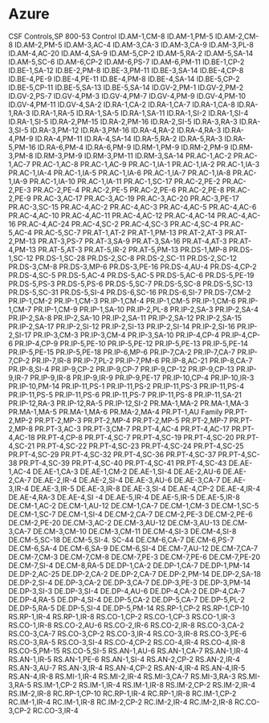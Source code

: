 # Azure


CSF Controls,SP 800-53 Control
ID.AM-1,CM-8
ID.AM-1,PM-5
ID.AM-2,CM-8
ID.AM-2,PM-5
ID.AM-3,AC-4
ID.AM-3,CA-3
ID.AM-3,CA-9
ID.AM-3,PL-8
ID.AM-4,AC-20
ID.AM-4,SA-9
ID.AM-5,CP-2
ID.AM-5,RA-2
ID.AM-5,SA-14
ID.AM-5,SC-6
ID.AM-6,CP-2
ID.AM-6,PS-7
ID.AM-6,PM-11
ID.BE-1,CP-2
ID.BE-1,SA-12
ID.BE-2,PM-8
ID.BE-3,PM-11
ID.BE-3,SA-14
ID.BE-4,CP-8
ID.BE-4,PE-9
ID.BE-4,PE-11
ID.BE-4,PM-8
ID.BE-4,SA-14
ID.BE-5,CP-2
ID.BE-5,CP-11
ID.BE-5,SA-13
ID.BE-5,SA-14
ID.GV-2,PM-1
ID.GV-2,PM-2
ID.GV-2,PS-7
ID.GV-4,PM-3
ID.GV-4,PM-7
ID.GV-4,PM-9
ID.GV-4,PM-10
ID.GV-4,PM-11
ID.GV-4,SA-2
ID.RA-1,CA-2
ID.RA-1,CA-7
ID.RA-1,CA-8
ID.RA-1,RA-3
ID.RA-1,RA-5
ID.RA-1,SA-5
ID.RA-1,SA-11
ID.RA-1,SI-2
ID.RA-1,SI-4
ID.RA-1,SI-5
ID.RA-2,PM-15
ID.RA-2,PM-16
ID.RA-2,SI-5
ID.RA-3,RA-3
ID.RA-3,SI-5
ID.RA-3,PM-12
ID.RA-3,PM-16
ID.RA-4,RA-2
ID.RA-4,RA-3
ID.RA-4,PM-9
ID.RA-4,PM-11
ID.RA-4,SA-14
ID.RA-5,RA-2
ID.RA-5,RA-3
ID.RA-5,PM-16
ID.RA-6,PM-4
ID.RA-6,PM-9
ID.RM-1,PM-9
ID.RM-2,PM-9
ID.RM-3,PM-8
ID.RM-3,PM-9
ID.RM-3,PM-11
ID.RM-3,SA-14
PR.AC-1,AC-2
PR.AC-1,AC-7
PR.AC-1,AC-8
PR.AC-1,AC-9
PR.AC-1,IA-1
PR.AC-1,IA-2
PR.AC-1,IA-3
PR.AC-1,IA-4
PR.AC-1,IA-5
PR.AC-1,IA-6
PR.AC-1,IA-7
PR.AC-1,IA-8
PR.AC-1,IA-9
PR.AC-1,IA-10
PR.AC-1,IA-11
PR.AC-1,SC-17
PR.AC-2,PE-2
PR.AC-2,PE-3
PR.AC-2,PE-4
PR.AC-2,PE-5
PR.AC-2,PE-6
PR.AC-2,PE-8
PR.AC-2,PE-9
PR.AC-3,AC‑17
PR.AC-3,AC-19
PR.AC-3,AC-20
PR.AC-3,PE-17
PR.AC-3,SC-15
PR.AC-4,AC-2
PR.AC-4,AC-3
PR.AC-4,AC-5
PR.AC-4,AC-6
PR.AC-4,AC-10
PR.AC-4,AC-11
PR.AC-4,AC-12
PR.AC-4,AC-14
PR.AC-4,AC-16
PR.AC-4,AC-24
PR.AC-4,SC-2
PR.AC-4,SC-3
PR.AC-4,SC-4
PR.AC-5,AC-4
PR.AC-5,SC-7
PR.AT-1,AT-2
PR.AT-1,PM-13
PR.AT-2,AT-3
PR.AT-2,PM-13
PR.AT-3,PS-7
PR.AT-3,SA-9
PR.AT-3,SA-16
PR.AT-4,AT-3
PR.AT-4,PM-13
PR.AT-5,AT-3
PR.AT-5,IR-2
PR.AT-5,PM-13
PR.DS-1,MP-8
PR.DS-1,SC-12
PR.DS-1,SC-28
PR.DS-2,SC-8
PR.DS-2,SC-11
PR.DS-2,SC-12
PR.DS-3,CM-8
PR.DS-3,MP-6
PR.DS-3,PE-16
PR.DS-4,AU-4
PR.DS-4,CP-2
PR.DS-4,SC-5
PR.DS-5,AC-4
PR.DS-5,AC-5
PR.DS-5,AC-6
PR.DS-5,PE-19
PR.DS-5,PS-3
PR.DS-5,PS-6
PR.DS-5,SC-7
PR.DS-5,SC-8
PR.DS-5,SC-13
PR.DS-5,SC-31
PR.DS-5,SI-4
PR.DS-6,SC-16
PR.DS-6,SI-7
PR.DS-7,CM-2
PR.IP-1,CM-2
PR.IP-1,CM-3
PR.IP-1,CM-4
PR.IP-1,CM-5
PR.IP-1,CM-6
PR.IP-1,CM-7
PR.IP-1,CM-9
PR.IP-1,SA-10
PR.IP-2,PL-8
PR.IP-2,SA-3
PR.IP-2,SA-4
PR.IP-2,SA-8
PR.IP-2,SA-10
PR.IP-2,SA-11
PR.IP-2,SA-12
PR.IP-2,SA-15
PR.IP-2,SA-17
PR.IP-2,SI-12
PR.IP-2,SI-13
PR.IP-2,SI-14
PR.IP-2,SI-16
PR.IP-2,SI-17
PR.IP-3,CM-3
PR.IP-3,CM-4
PR.IP-3,SA-10
PR.IP-4,CP-4
PR.IP-4,CP-6
PR.IP-4,CP-9
PR.IP-5,PE-10
PR.IP-5,PE-12
PR.IP-5,PE-13
PR.IP-5,PE-14
PR.IP-5,PE-15
PR.IP-5,PE-18
PR.IP-6,MP-6
PR.IP-7,CA-2
PR.IP-7,CA-7
PR.IP-7,CP-2
PR.IP-7,IR-8
PR.IP-7,PL-2
PR.IP-7,PM-6
PR.IP-8,AC-21
PR.IP-8,CA-7
PR.IP-8,SI-4
PR.IP-9,CP-2
PR.IP-9,CP-7
PR.IP-9,CP-12
PR.IP-9,CP-13
PR.IP-9,IR-7
PR.IP-9,IR-8
PR.IP-9,IR-9
PR.IP-9,PE-17
PR.IP-10,CP-4
PR.IP-10,IR-3
PR.IP-10,PM-14
PR.IP-11,PS-1
PR.IP-11,PS-2
PR.IP-11,PS-3
PR.IP-11,PS-4
PR.IP-11,PS-5
PR.IP-11,PS-6
PR.IP-11,PS-7
PR.IP-11,PS-8
PR.IP-11,SA-21
PR.IP-12,RA-3
PR.IP-12,RA-5
PR.IP-12,SI-2
PR.MA-1,MA-2
PR.MA-1,MA-3
PR.MA-1,MA-5
PR.MA-1,MA-6
PR.MA-2,MA-4
PR.PT-1,AU Family
PR.PT-2,MP-2
PR.PT-2,MP-3
PR.PT-2,MP-4
PR.PT-2,MP-5
PR.PT-2,MP-7
PR.PT-2,MP-8
PR.PT-3,AC-3
PR.PT-3,CM-7
PR.PT-4,AC-4
PR.PT-4,AC-17
PR.PT-4,AC-18
PR.PT-4,CP-8
PR.PT-4,SC-7
PR.PT-4,SC-19
PR.PT-4,SC-20
PR.PT-4,SC-21
PR.PT-4,SC-22
PR.PT-4,SC-23
PR.PT-4,SC-24
PR.PT-4,SC-25
PR.PT-4,SC-29
PR.PT-4,SC-32
PR.PT-4,SC-36
PR.PT-4,SC-37
PR.PT-4,SC-38
PR.PT-4,SC-39
PR.PT-4,SC-40
PR.PT-4,SC-41
PR.PT-4,SC-43
DE.AE-1,AC-4
DE.AE-1,CA-3
DE.AE-1,CM-2
DE.AE-1,SI-4
DE.AE-2,AU-6
DE.AE-2,CA-7
DE.AE-2,IR-4
DE.AE-2,SI-4
DE.AE-3,AU-6
DE.AE-3,CA-7
DE.AE-3,IR-4
DE.AE-3,IR-5
DE.AE-3,IR-8
DE.AE-3,SI-4
DE.AE-4,CP-2
DE.AE-4,IR-4
DE.AE-4,RA-3
DE.AE-4,SI -4
DE.AE-5,IR-4
DE.AE-5,IR-5
DE.AE-5,IR-8
DE.CM-1,AC-2
DE.CM-1,AU-12
DE.CM-1,CA-7
DE.CM-1,CM-3
DE.CM-1,SC-5
DE.CM-1,SC-7
DE.CM-1,SI-4
DE.CM-2,CA-7
DE.CM-2,PE-3
DE.CM-2,PE-6
DE.CM-2,PE-20
DE.CM-3,AC-2
DE.CM-3,AU-12
DE.CM-3,AU-13
DE.CM-3,CA-7
DE.CM-3,CM-10
DE.CM-3,CM-11
DE.CM-4,SI-3
DE.CM-4,SI-8
DE.CM-5,SC-18
DE.CM-5,SI-4. SC-44
DE.CM-6,CA-7
DE.CM-6,PS-7
DE.CM-6,SA-4
DE.CM-6,SA-9
DE.CM-6,SI-4
DE.CM-7,AU-12
DE.CM-7,CA-7
DE.CM-7,CM-3
DE.CM-7,CM-8
DE.CM-7,PE-3
DE.CM-7,PE-6
DE.CM-7,PE-20
DE.CM-7,SI-4
DE.CM-8,RA-5
DE.DP-1,CA-2
DE.DP-1,CA-7
DE.DP-1,PM-14
DE.DP-2,AC-25
DE.DP-2,CA-2
DE.DP-2,CA-7
DE.DP-2,PM-14
DE.DP-2,SA-18
DE.DP-2,SI-4
DE.DP-3,CA-2
DE.DP-3,CA-7
DE.DP-3,PE-3
DE.DP-3,PM-14
DE.DP-3,SI-3
DE.DP-3,SI-4
DE.DP-4,AU-6
DE.DP-4,CA-2
DE.DP-4,CA-7
DE.DP-4,RA-5
DE.DP-4,SI-4
DE.DP-5,CA-2
DE.DP-5,CA-7
DE.DP-5,PL-2
DE.DP-5,RA-5
DE.DP-5,SI-4
DE.DP-5,PM-14
RS.RP-1,CP-2
RS.RP-1,CP-10
RS.RP-1,IR-4
RS.RP-1,IR-8
RS.CO-1,CP-2
RS.CO-1,CP-3
RS.CO-1,IR-3
RS.CO-1,IR-8
RS.CO-2,AU-6
RS.CO-2,IR-6
RS.CO-2,IR-8
RS.CO-3,CA-2
RS.CO-3,CA-7
RS.CO-3,CP-2
RS.CO-3,IR-4
RS.CO-3,IR-8
RS.CO-3,PE-6
RS.CO-3,RA-5
RS.CO-3,SI-4
RS.CO-4,CP-2
RS.CO-4,IR-4
RS.CO-4,IR-8
RS.CO-5,PM-15
RS.CO-5,SI-5
RS.AN-1,AU-6
RS.AN-1,CA-7
RS.AN-1,IR-4
RS.AN-1,IR-5
RS.AN-1,PE-6
RS.AN-1,SI-4
RS.AN-2,CP-2
RS.AN-2,IR-4
RS.AN-3,AU-7
RS.AN-3,IR-4
RS.AN-4,CP-2
RS.AN-4,IR-4
RS.AN-4,IR-5
RS.AN-4,IR-8
RS.MI-1,IR-4
RS.MI-2,IR-4
RS.MI-3,CA-7
RS.MI-3,RA-3
RS.MI-3,RA-5
RS.IM-1,CP-2
RS.IM-1,IR-4
RS.IM-1,IR-8
RS.IM-2,CP-2
RS.IM-2,IR-4
RS.IM-2,IR-8
RC.RP-1,CP-10
RC.RP-1,IR-4
RC.RP-1,IR-8
RC.IM-1,CP-2
RC.IM-1,IR-4
RC.IM-1,IR-8
RC.IM-2,CP-2
RC.IM-2,IR-4
RC.IM-2,IR-8
RC.CO-3,CP-2
RC.CO-3,IR-4
